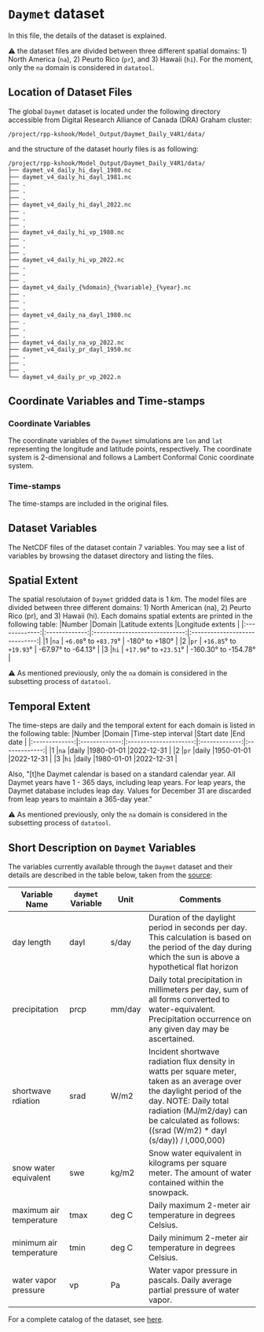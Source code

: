 # `Daymet` dataset 
In this file, the details of the dataset is explained.

:warning: the dataset files are divided between three different spatial domains: 1) North America (`na`), 2) Peurto Rico (`pr`), and 3) Hawaii (`hi`). For the moment, only the `na` domain is considered in `datatool`. 

## Location of Dataset Files
The global `Daymet` dataset is located under the following directory accessible from Digital Research Alliance of Canada (DRA) Graham cluster:
```
/project/rpp-kshook/Model_Output/Daymet_Daily_V4R1/data/
```
and the structure of the dataset hourly files is as following:
```console
/project/rpp-kshook/Model_Output/Daymet_Daily_V4R1/data/
├── daymet_v4_daily_hi_dayl_1980.nc
├── daymet_v4_daily_hi_dayl_1981.nc
├── .
├── .
├── .
├── daymet_v4_daily_hi_dayl_2022.nc
├── .
├── .
├── .
├── daymet_v4_daily_hi_vp_1980.nc
├── .
├── .
├── .
├── daymet_v4_daily_hi_vp_2022.nc
├── .
├── .
├── .
├── daymet_v4_daily_{%domain}_{%variable}_{%year}.nc
├── .
├── .
├── .
├── daymet_v4_daily_na_dayl_1980.nc
├── .
├── .
├── .
├── daymet_v4_daily_na_vp_2022.nc
├── daymet_v4_daily_pr_dayl_1950.nc
├── .
├── .
├── .
└── daymet_v4_daily_pr_vp_2022.n
```

## Coordinate Variables and Time-stamps

### Coordinate Variables
The coordinate variables of the `Daymet` simulations are `lon` and `lat` representing the longitude and latitude points, respectively. The coordinate system is 2-dimensional and follows a Lambert Conformal Conic coordinate system.
### Time-stamps
The time-stamps are included in the original files.

## Dataset Variables
The NetCDF files of the dataset contain 7 variables. You may see a list of variables by browsing the dataset directory and listing the files.

## Spatial Extent
The spatial resolutaion of `Daymet` gridded data is 1 $km$. The model files are divided between three different domains: 1) North American (na), 2) Peurto Rico (pr), and 3) Hawaii (hi). Each domains spatial extents are printed in the following table:
|Number		|Domain		|Latitude extents		|Longitude extents		|
|:-------------:|:-------------:|:-----------------------------:|:-----------------------------:|
|1		|`na`		| `+6.08`° to `+83.79`°		| -180° to +180°		|
|2		|`pr`		| `+16.85`° to `+19.93`°	| -67.97° to -64.13°		|
|3		|`hi`		| `+17.96`° to `+23.51`°	| -160.30° to -154.78°		|

:warning: As mentioned previously, only the `na` domain is considered in the subsetting process of `datatool`.

## Temporal Extent
The time-steps are daily and the temporal extent for each domain is listed in the following table:
|Number		|Domain		|Time-step interval	|Start date	|End date	|
|:-------------:|:-------------:|:---------------------:|:-------------:|:-------------:|
|1		|`na`		|daily			|1980-01-01	|2022-12-31	|
|2		|`pr`		|daily			|1950-01-01	|2022-12-31	|
|3		|`hi`		|daily			|1980-01-01	|2022-12-31	|

Also, "[t]he Daymet calendar is based on a standard calendar year. All Daymet years have 1 - 365 days, including leap years. For leap years, the Daymet database includes leap day. Values for December 31 are discarded from leap years to maintain a 365-day year."

:warning: As mentioned previously, only the `na` domain is considered in the subsetting process of `datatool`.

## Short Description on `Daymet` Variables
The variables currently available through the `Daymet` dataset and their details are described in the table below, taken from the [source](https://daymet.ornl.gov/overview):

|Variable Name		|`daymet` Variable	|Unit	|Comments								|
|-----------------------|-----------------------|-------|-----------------------------------------------------------------------|
|day length		|dayl			|s/day	|Duration of the daylight period in seconds per day. This calculation is based on the period of the day during which the sun is above a hypothetical flat horizon|
|precipitation		|prcp			|mm/day	|Daily total precipitation in millimeters per day, sum of all forms converted to water-equivalent. Precipitation occurrence on any given day may be ascertained.|
|shortwave rdiation	|srad			|W/m2	|Incident shortwave radiation flux density in watts per square meter, taken as an average over the daylight period of the day. NOTE: Daily total radiation (MJ/m2/day) can be calculated as follows: ((srad (W/m2) * dayl (s/day)) / l,000,000)|
|snow water equivalent	|swe			|kg/m2	|Snow water equivalent in kilograms per square meter. The amount of water contained within the snowpack.|
|maximum air temperature|tmax			|deg C	|Daily maximum 2-meter air temperature in degrees Celsius.|
|minimum air temperature|tmin			|deg C	|Daily minimum 2-meter air temperature in degrees Celsius.|
|water vapor pressure	|vp			|Pa	|Water vapor pressure in pascals. Daily average partial pressure of water vapor.|

For a complete catalog of the dataset, see [here](https://daymet.ornl.gov/overview).

